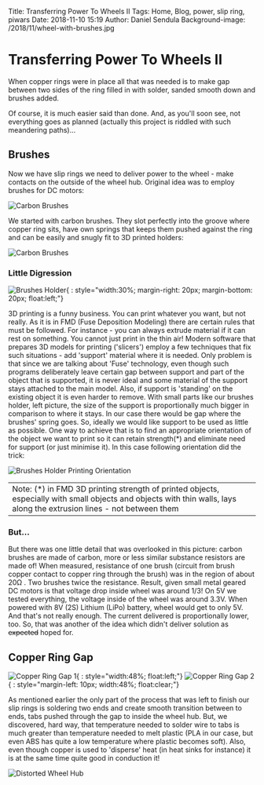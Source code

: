 Title: Transferring Power To Wheels II
Tags: Home, Blog, power, slip ring, piwars
Date: 2018-11-10 15:19
Author: Daniel Sendula
Background-image: /2018/11/wheel-with-brushes.jpg

# Transferring Power To Wheels II

When copper rings were in place all that was needed is to make gap between two sides of the ring filled in with solder, sanded smooth down and brushes added.

Of course, it is much easier said than done. And, as you'll soon see, not everything goes as planned (actually this project is riddled with such meandering paths)...

<!-- TEASER_END -->

## Brushes

Now we have slip rings we need to deliver power to the wheel - make contacts on the outside of the wheel hub. Original idea was to employ brushes for DC motors: 

![Carbon Brushes](/2018/11/carbon-brushes.jpg "Carbon Brushes")

We started with carbon brushes. They slot perfectly into the groove where copper ring sits, have own springs that keeps them pushed against the ring and can be easily and snugly fit to 3D printed holders:

![Carbon Brushes](/2018/11/wheel-with-brushes-2.jpg "Carbon Brushes")

### Little Digression

![Brushes Holder](/2018/11/brushes-holder.jpg "Brushes Holder"){ : style="width:30%; margin-right: 20px; margin-bottom: 20px; float:left;"}

3D printing is a funny business. You can print whatever you want, but not really. As it is in FMD (Fuse Deposition Modeling) there are certain rules that must be followed. For instance - you can always extrude material if it can rest on something. You cannot just print in the thin air! Modern software that prepares 3D models for printing ('slicers') employ a few techniques that fix such situations - add 'support' material where it is needed. Only problem is that since we are talking about 'Fuse' technology, even though such programs deliberately leave certain gap between support and part of the object that is supported, it is never ideal and some material of the support stays attached to the main model. Also, if support is 'standing' on the existing object it is even harder to remove. With small parts like our brushes holder, left picture, the size of the support is proportionally much bigger in comparison to where it stays. In our case there would be gap where the brushes' spring goes. So, ideally we would like support to be used as little as possible. One way to achieve that is to find an appropriate orientation of the object we want to print so it can retain strength(*) and eliminate need for support (or just minimise it). In this case following orientation did the trick:

![Brushes Holder Printing Orientation](/2018/11/brushes-holder-orientation.jpg "Brushes Holder Printing Orientation")

| |
| --- |
| Note: (*) in FMD 3D printing strength of printed objects, especially with small objects and objects with thin walls, lays along the extrusion lines - not between them |

### But...

But there was one little detail that was overlooked in this picture: carbon brushes are made of carbon, more or less similar substance resistors are made of! When measured, resistance of one brush (circuit from brush copper contact to copper ring through the brush) was in the region of about 20Ω	. Two brushes twice the resistance. Result, given small metal geared DC motors is that voltage drop inside wheel was around 1/3! On 5V we tested everything, the voltage inside of the wheel was around 3.3V. When powered with 8V (2S) Lithium (LiPo) battery, wheel would get to only 5V. And that's not really enough. The current delivered is proportionally lower, too. So, that was another of the idea which didn't deliver solution as ~~expected~~ hoped for.

## Copper Ring Gap

![Copper Ring Gap 1](/2018/11/tabs-not-working-1.jpg "Copper Ring Gap 1"){ : style="width:48%; float:left;"}
![Copper Ring Gap 2](/2018/11/tabs-not-working-2.jpg "Copper Ring Gap 2"){ : style="margin-left: 10px; width:48%; float:clear;"}

As mentioned earlier the only part of the process that was left to finish our slip rings is soldering two ends and create smooth transition between to ends, tabs pushed through the gap to inside the wheel hub. But, we discovered, hard way, that temperature needed to solder wire to tabs is much greater than temperature needed to melt plastic (PLA in our case, but even ABS has quite a low temperature where plastic becomes soft). Also, even though copper is used to 'disperse' heat (in heat sinks for instance) it is at the same time quite good in conduction it!

![Distorted Wheel Hub](/2018/11/distorted-hubs.jpg "Distorted Wheel Hub")

